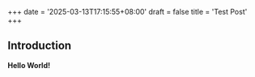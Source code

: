 +++
date = '2025-03-13T17:15:55+08:00'
draft = false
title = 'Test Post'
+++

## Introduction

**Hello World!**
